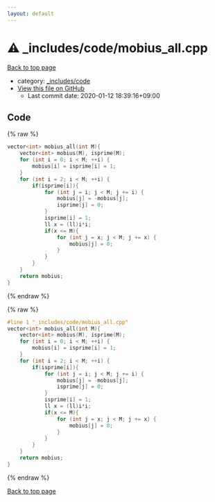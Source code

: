 ```yaml
---
layout: default
---
```


<!-- mathjax config similar to math.stackexchange -->
<script type="text/javascript" async
  src="https://cdnjs.cloudflare.com/ajax/libs/mathjax/2.7.5/MathJax.js?config=TeX-MML-AM_CHTML">
</script>
<script type="text/x-mathjax-config">
  MathJax.Hub.Config({
    TeX: { equationNumbers: { autoNumber: "AMS" }},
    tex2jax: {
      inlineMath: [ ['$','$'] ],
      processEscapes: true
    },
    "HTML-CSS": { matchFontHeight: false },
    displayAlign: "left",
    displayIndent: "2em"
  });
</script>

<script type="text/javascript" src="https://cdnjs.cloudflare.com/ajax/libs/jquery/3.4.1/jquery.min.js"></script>
<script src="https://cdn.jsdelivr.net/npm/jquery-balloon-js@1.1.2/jquery.balloon.min.js" integrity="sha256-ZEYs9VrgAeNuPvs15E39OsyOJaIkXEEt10fzxJ20+2I=" crossorigin="anonymous"></script>
<script type="text/javascript" src="../../../assets/js/copy-button.js"></script>
<link rel="stylesheet" href="../../../assets/css/copy-button.css" />


# :warning: _includes/code/mobius_all.cpp

<a href="../../../index.html">Back to top page</a>

* category: <a href="../../../index.html#b46effe2a00fceb0770301fd2a31d561">_includes/code</a>
* <a href="{{ site.github.repository_url }}/blob/master/_includes/code/mobius_all.cpp">View this file on GitHub</a>
    - Last commit date: 2020-01-12 18:39:16+09:00




## Code

<a id="unbundled"></a>
{% raw %}
```cpp
vector<int> mobius_all(int M){
    vector<int> mobius(M), isprime(M);
    for (int i = 0; i < M; ++i) {
        mobius[i] = isprime[i] = 1;
    }
    for (int i = 2; i < M; ++i) {
        if(isprime[i]){
            for (int j = i; j < M; j += i) {
                mobius[j] = -mobius[j];
                isprime[j] = 0;
            }
            isprime[i] = 1;
            ll x = (ll)i*i;
            if(x <= M){
                for (int j = x; j < M; j += x) {
                    mobius[j] = 0;
                }
            }
        }
    }
    return mobius;
}
```
{% endraw %}

<a id="bundled"></a>
{% raw %}
```cpp
#line 1 "_includes/code/mobius_all.cpp"
vector<int> mobius_all(int M){
    vector<int> mobius(M), isprime(M);
    for (int i = 0; i < M; ++i) {
        mobius[i] = isprime[i] = 1;
    }
    for (int i = 2; i < M; ++i) {
        if(isprime[i]){
            for (int j = i; j < M; j += i) {
                mobius[j] = -mobius[j];
                isprime[j] = 0;
            }
            isprime[i] = 1;
            ll x = (ll)i*i;
            if(x <= M){
                for (int j = x; j < M; j += x) {
                    mobius[j] = 0;
                }
            }
        }
    }
    return mobius;
}

```
{% endraw %}

<a href="../../../index.html">Back to top page</a>

